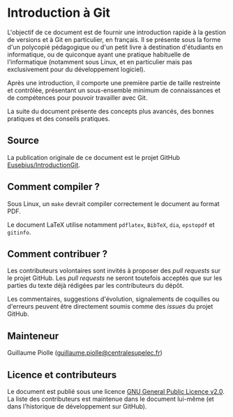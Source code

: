 # Introduction à Git

L'objectif de ce document est de fournir une introduction rapide à la gestion de versions et à Git en particulier, en français. Il se présente sous la forme d'un polycopié pédagogique ou d'un petit livre à destination d'étudiants en informatique, ou de quiconque ayant une pratique habituelle de l'informatique (notamment sous Linux, et en particulier mais pas exclusivement pour du développement logiciel).

Après une introduction, il comporte une première partie de taille restreinte et contrôlée, présentant un sous-ensemble minimum de connaissances et de compétences pour pouvoir travailler avec Git.

La suite du document présente des concepts plus avancés, des bonnes pratiques et des conseils pratiques.

## Source

La publication originale de ce document est le projet GitHub [Eusebius/IntroductionGit](https://github.com/Eusebius/IntroductionGit).

## Comment compiler ?

Sous Linux, un `make` devrait compiler correctement le document au format PDF.

Le document LaTeX utilise notamment `pdflatex`, `BibTeX`, `dia`, `epstopdf` et `gitinfo`.

## Comment contribuer ?

Les contributeurs volontaires sont invités à proposer des *pull requests* sur le projet GitHub. Les *pull requests* ne seront toutefois acceptés que sur les parties du texte déjà rédigées par les contributeurs du dépôt.

Les commentaires, suggestions d'évolution, signalements de coquilles ou d'erreurs peuvent être directement soumis comme des *issues* du projet GitHub.

## Mainteneur

Guillaume Piolle (guillaume.piolle@centralesupelec.fr)

## Licence et contributeurs

Le document est publié sous une licence [GNU General Public Licence v2.0](https://www.gnu.org/licenses/old-licenses/gpl-2.0.fr.html). La liste des contributeurs est maintenue dans le document lui-même (et dans l'historique de développement sur GitHub).
